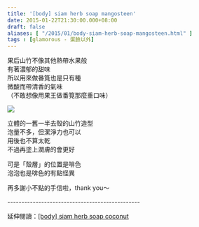 ```yaml
---
title: '[body] siam herb soap mangosteen'
date: 2015-01-22T21:30:00.000+08:00
draft: false
aliases: [ "/2015/01/body-siam-herb-soap-mangosteen.html" ]
tags : [glamorous - 蛋臉以外]
---
```


果后山竹不像其他熱帶水果般  
有著濃郁的甜味  
所以用來做番筧也是只有種  
微酸而帶清香的氣味  
（不敢想像用果王做番筧那麼重口味）  

[![](https://farm8.staticflickr.com/7570/16146874819_e3ab51141b_z.jpg)](https://farm8.staticflickr.com/7570/16146874819_e3ab51141b_z.jpg)

立體的一舊一半去殼的山竹造型  
泡量不多，但潔淨力也可以  
用後也不算太乾  
不過再塗上潤膚的會更好  
  
可是「殼層」的位置是啡色  
泡泡也是啡色的有點怪異  
  
再多謝小不點的手信啦，thank you～  
  
\-----------------------------------------------  
  
延伸閱讀：[\[body\] siam herb soap coconut](http://www.hidie.net/2014/03/body-siam-herb-soap-coconut.html)